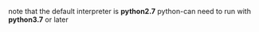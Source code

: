 note that the default interpreter is **python2.7**
python-can need to run with **python3.7** or later
